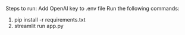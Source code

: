 Steps to run: 
Add OpenAI key to .env file
Run the following commands:
1) pip install -r requirements.txt
2) streamlit run app.py
